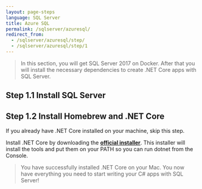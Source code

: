 ```yaml
---
layout: page-steps
language: SQL Server
title: Azure SQL
permalink: /sqlserver/azuresql/
redirect_from:
  - /sqlserver/azuresql/step/
  - /sqlserver/azuresql/step/1
---
```


> In this section, you will get SQL Server 2017 on Docker. After that you will install the necessary dependencies to create .NET Core apps with SQL Server.

## Step 1.1 Install SQL Server


## Step 1.2 Install Homebrew and .NET Core

If you already have .NET Core installed on your machine, skip this step. 

Install .NET Core by downloading the **[official installer](https://download.microsoft.com/download/0/F/D/0FD852A4-7EA1-4E2A-983A-0484AC19B92C/dotnet-sdk-2.0.0-osx-gs-x64.pkg)**. This installer will install the tools and put them on your PATH so you can run dotnet from the Console.

> You have successfully installed .NET Core on your Mac. You now have everything you need to start writing your C# apps with SQL Server!
